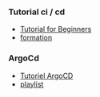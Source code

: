 ### Tutorial ci / cd 
- [ Tutorial for Beginners ](https://www.youtube.com/watch?v=qP8kir2GUgo)
- [formation](https://www.youtube.com/watch?v=PGyhBwLyK2U&t=11489s) 

### ArgoCd

- [Tutoriel ArgoCD](https://www.youtube.com/watch?v=MeU5_k9ssrs)
- [playlist](https://www.youtube.com/watch?v=HX24uMKmJRw&list=PL34sAs7_26wMW4bWKnMIfEd87aPuw75by)
